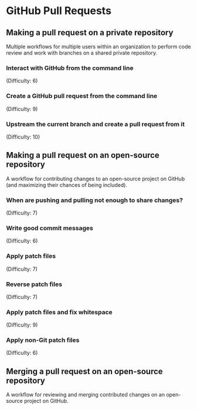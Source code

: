 # GitHub Pull Requests
## Making a pull request on a private repository
Multiple workflows for multiple users within an organization to perform code review and work with branches on a shared private repository.

### Interact with GitHub from the command line
(Difficulty: 6)

### Create a GitHub pull request from the command line
(Difficulty: 9)

### Upstream the current branch and create a pull request from it
(Difficulty: 10)

## Making a pull request on an open-source repository
A workflow for contributing changes to an open-source project on GitHub (and maximizing their chances of being included).

### When are pushing and pulling not enough to share changes?
(Difficulty: 7)

### Write good commit messages
(Difficulty: 6)

### Apply patch files
(Difficulty: 7)

### Reverse patch files
(Difficulty: 7)

### Apply patch files and fix whitespace
(Difficulty: 9)

### Apply non-Git patch files
(Difficulty: 6)

## Merging a pull request on an open-source repository
A workflow for reviewing and merging contributed changes on an open-source project on GitHub.
